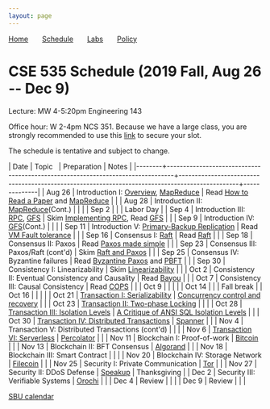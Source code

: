 ```yaml
---
layout: page
---
```


[Home](.) &nbsp; &nbsp; &nbsp;
[Schedule](./schedule.html) &nbsp; &nbsp; &nbsp;
[Labs](./labs.html) &nbsp; &nbsp; &nbsp;
[Policy](./policy.html)

# CSE 535 Schedule (2019 Fall, Aug 26 -- Dec 9)

Lecture: MW 4-5:20pm Engineering 143 

Office hour: W 2-4pm NCS 351. Because we have a large class, you are strongly recommended to use this [link](https://calendly.com/shuaimu/officehour) to secure your slot. 

The schedule is tentative and subject to change.

| Date   | Topic &nbsp;                                                                   | Preparation                                                                                    | Notes        |
|--------+--------------------------------------------------------------------------------+------------------------------------------------------------------------------------------------+--------------|
| Aug 26 | Introduction I: [Overview](notes/overview.md), [MapReduce](notes/mapreduce.md) | Read [How to Read a Paper](readings/paper-reading.pdf) and [MapReduce](readings/mapreduce.pdf) |              |
| Aug 28 | Introduction II: [MapReduce](notes/mapreduce.md)(Cont.)                        |                                                                                                |              |
| Sep 2  |                                                                                |                                                                                                | Labor Day    |
| Sep 4  | Introduction III: [RPC](notes/rpc.md), [GFS](notes/gfs.md)                     | Skim [Implementing RPC](readings/rpc.pdf), Read [GFS](readings/gfs.pdf)                        |              |
| Sep 9  | Introduction IV: [GFS](notes/gfs.md)(Cont.)                                    |                                                                                                |              |
| Sep 11 | Introduction V: [Primary-Backup Replication](notes/vmft.md)                    | Read [VM Fault tolerance](readings/vm-ft.pdf)                                                  |              |
| Sep 16 | Consensus I: [Raft](notes/raft.md)                                             | Read [Raft](readings/raft.pdf)                                                                 |              |
| Sep 18 | Consensus II: Paxos                                                            | Read [Paxos made simple](readings/paxos.pdf)                                                   |              |
| Sep 23 | Consensus III: Paxos/Raft (cont'd)                                             | Skim [Raft and Paxos](readings/raft-paxos.pdf)                                                 |              |
| Sep 25 | Consensus IV: Byzantine failures                                               | Read [Byzantine Paxos](readings/byzpaxos.pdf) and [PBFT](readings/pbft.pdf)                    |              |
| Sep 30 | Consistency I: Linearizability                                                 | Skim [Linearizability](readings/linearizability.pdf)                                           |              |
| Oct 2  | Consistency II: Eventual Consistency and Causality                             | Read [Bayou](readings/bayou.pdf)                                                               |              |
| Oct 7  | Consistency III: Causal Consistency                                            | Read [COPS](readings/cops.pdf)                                                                 |              |
| Oct 9  |                                                                                |                                                                                                |              |
| Oct 14 |                                                                                |                                                                                                | Fall break   |
| Oct 16 |                                                                                |                                                                                                |              |
| Oct 21 | [Transaction I: Serializability]()                                             | [Concurrency control and recovery](readings/franklin97concurrency.pdf)                         |              |
| Oct 23 | [Transaction II: Two-phase Locking]()                                          |                                                                                                |              |
| Oct 28 | [Transaction III: Isolation Levels]()                                          | [A Critique of ANSI SQL Isolation Levels](readings/si.pdf)                                     |              |
| Oct 30 | [Transaction IV: Distributed Transactions]()                                   | [Spanner](readings/spanner.pdf)                                                                |              |
| Nov 4  | Transaction V: Distributed Transactions (cont'd)                               |                                                                                                |              |
| Nov 6  | [Transaction VI: Serverless]()                                                 | [Percolator](readings/percolator.pdf)                                                          |              |
| Nov 11 | Blockchain I: Proof-of-work                                                    | [Bitcoin](readings/bitcoin.pdf)                                                                |              |
| Nov 13 | Blockchain II: BFT Consensus                                                   | [Algorand](readings/algorand.pdf)                                                              |              |
| Nov 18 | Blockchain III: Smart Contract                                                 |                                                                                                |              |
| Nov 20 | Blockchain IV: Storage Network                                                 | [Filecoin](readings/filecoin.pdf)                                                              |              |
| Nov 25 | Security I: Private Communication                                              | [Tor](readings/tor.pdf)                                                                        |              |
| Nov 27 | Security II: DDoS Defense                                                      | [Speakup](readings/speakup.pdf)                                                                | Thanksgiving |
| Dec 2  | Security III: Verifiable Systems                                               | [Orochi](readings/orochi.pdf)                                                                  |              |
| Dec 4  | Review                                                                         |                                                                                                |              |
| Dec 9  | Review                                                                         |                                                                                                |              |





[SBU calendar](https://www.stonybrook.edu/commcms/registrar/calendars/_ucalcontent/fall19summer20.php)
